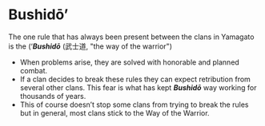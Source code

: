 # Bushidō’

The one rule that has always been present between the clans in Yamagato is the (‘***Bushidō*** (武士道, "the way of the warrior")

- When problems arise, they are solved with honorable and planned combat.
- If a clan decides to break these rules they can expect retribution from several other clans. This fear is what has kept ***Bushidō*** way working for thousands of years.
- This of course doesn’t stop some clans from trying to break the rules but in general, most clans stick to the Way of the Warrior.